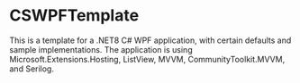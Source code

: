 # CSWPFTemplate

This is a template for a .NET8 C# WPF application, with certain defaults and sample implementations.
The application is using Microsoft.Extensions.Hosting, ListView, MVVM, CommunityToolkit.MVVM, and Serilog.